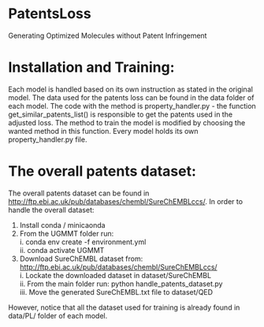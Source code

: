 # PatentsLoss
Generating Optimized Molecules without Patent Infringement

# Installation and Training:
Each model is handled based on its own instruction as stated in the original model.
The data used for the patents loss can be found in the data folder of each model.
The code with the method is property_handler.py - the function get_similar_patents_list() is responsible to get the patents used in the adjusted loss. The method to train the model is modified by choosing the wanted method in this function. Every model holds its own property_handler.py file.

# The overall patents dataset:
The overall patents dataset can be found in http://ftp.ebi.ac.uk/pub/databases/chembl/SureChEMBLccs/. In order to handle the overall dataset:
1. Install conda / minicaonda
2. From the UGMMT folder run:\
    i. conda env create -f environment.yml\
    ii. conda activate UGMMT
3. Download SureChEMBL dataset from: http://ftp.ebi.ac.uk/pub/databases/chembl/SureChEMBLccs/ \
    i. Lockate the downloaded dataset in dataset/SureChEMBL \
    ii. From the main folder run: python handle_patents_dataset.py \
    iii. Move the generated SureChEMBL.txt file to dataset/QED
 
 However, notice that all the dataset used for training is already found in data/PL/ folder of each model.
